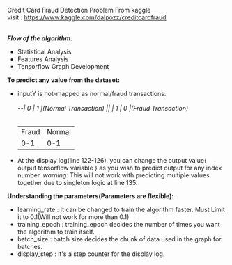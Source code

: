 Credit Card Fraud Detection Problem From kaggle <br/>
visit : https://www.kaggle.com/dalpozz/creditcardfraud
<br/><br/>

<b><i>Flow of the algorithm:</i></b>
      <ul>
        <li>Statistical Analysis</li>
        <li>Features Analysis</li>
        <li>Tensorflow Graph Development</li>
      </ul>


<b>To predict any value from the dataset:</b>
      <ul>
            <li>inputY is hot-mapped as normal/fraud transactions:</li><br/>
                  <i>--| 0 | 1 |(Normal Transaction) || | 1 | 0 |(Fraud Transaction)</i><br/>
                  <table>
                      <tr>
                          <td> Fraud </td>
                          <td> Normal </td>
                      </tr>     
                      <tr>
                          <td>   0-1  </td>
                          <td>   0-1  </td>
                      </tr>
                  </table>
             <li>At the display log(line 122-126), you can change the output value{ output tensorflow variable } as you wish to    predict output for any index number. *warning:* This will not work with predicting multiple values together due to singleton logic at line 135.</li>
      </ul>
      
<b>Understanding the parameters(Parameters are flexible):</b>
      <ul>
            <li>learning_rate : It can be changed to train the algorithm faster. Must Limit it to 0.1(Will not work for more than 0.1)</li>
            <li>training_epoch : training_epoch decides the number of times you want the algorithm to train itself.</li>
            <li>batch_size : batch size decides the chunk of data used in the graph for batches.</li>
            <li>display_step : it's a step counter for the display log.</li>
      </ul>
